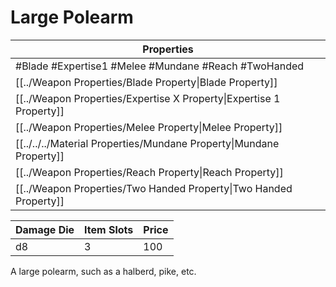 # Large Polearm

| Properties                                                          |
| ------------------------------------------------------------------- |
| #Blade #Expertise1 #Melee #Mundane #Reach #TwoHanded                |
| [[../Weapon Properties/Blade Property\|Blade Property]]             |
| [[../Weapon Properties/Expertise X Property\|Expertise 1 Property]] |
| [[../Weapon Properties/Melee Property\|Melee Property]]             |
| [[../../../Material Properties/Mundane Property\|Mundane Property]] |
| [[../Weapon Properties/Reach Property\|Reach Property]]             |
| [[../Weapon Properties/Two Handed Property\|Two Handed Property]]   |

| Damage Die | Item Slots | Price |
| ---------- | ---------- | ----- |
| d8         | 3          | 100   |

A large polearm, such as a halberd, pike, etc.